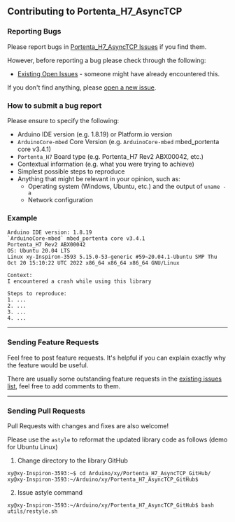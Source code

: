 ## Contributing to Portenta_H7_AsyncTCP

### Reporting Bugs

Please report bugs in [Portenta_H7_AsyncTCP Issues](https://github.com/khoih-prog/Portenta_H7_AsyncTCP/issues) if you find them.

However, before reporting a bug please check through the following:

* [Existing Open Issues](https://github.com/khoih-prog/Portenta_H7_AsyncTCP/issues) - someone might have already encountered this.

If you don't find anything, please [open a new issue](https://github.com/khoih-prog/Portenta_H7_AsyncTCP/issues/new).

### How to submit a bug report

Please ensure to specify the following:

* Arduino IDE version (e.g. 1.8.19) or Platform.io version
* `ArduinoCore-mbed` Core Version (e.g. `ArduinoCore-mbed` mbed_portenta core v3.4.1)
* `Portenta_H7` Board type (e.g. Portenta_H7 Rev2 ABX00042, etc.)
* Contextual information (e.g. what you were trying to achieve)
* Simplest possible steps to reproduce
* Anything that might be relevant in your opinion, such as:
  * Operating system (Windows, Ubuntu, etc.) and the output of `uname -a`
  * Network configuration


### Example

```
Arduino IDE version: 1.8.19
`ArduinoCore-mbed` mbed_portenta core v3.4.1
Portenta_H7 Rev2 ABX00042
OS: Ubuntu 20.04 LTS
Linux xy-Inspiron-3593 5.15.0-53-generic #59~20.04.1-Ubuntu SMP Thu Oct 20 15:10:22 UTC 2022 x86_64 x86_64 x86_64 GNU/Linux

Context:
I encountered a crash while using this library

Steps to reproduce:
1. ...
2. ...
3. ...
4. ...
```

---

### Sending Feature Requests

Feel free to post feature requests. It's helpful if you can explain exactly why the feature would be useful.

There are usually some outstanding feature requests in the [existing issues list](https://github.com/khoih-prog/Portenta_H7_AsyncTCP/issues?q=is%3Aopen+is%3Aissue+label%3Aenhancement), feel free to add comments to them.

---

### Sending Pull Requests

Pull Requests with changes and fixes are also welcome!

Please use the `astyle` to reformat the updated library code as follows (demo for Ubuntu Linux)

1. Change directory to the library GitHub

```
xy@xy-Inspiron-3593:~$ cd Arduino/xy/Portenta_H7_AsyncTCP_GitHub/
xy@xy-Inspiron-3593:~/Arduino/xy/Portenta_H7_AsyncTCP_GitHub$
```

2. Issue astyle command

```
xy@xy-Inspiron-3593:~/Arduino/xy/Portenta_H7_AsyncTCP_GitHub$ bash utils/restyle.sh
```

